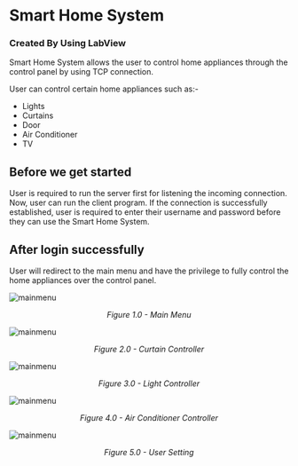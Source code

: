 # Smart Home System
### Created By Using LabView

Smart Home System allows the user to control home appliances through the control panel by using TCP connection.

User can control certain home appliances such as:-

- Lights
- Curtains
- Door
- Air Conditioner
- TV

## Before we get started

User is required to run the server first for listening the incoming connection. Now, user can run the client program. 
If the connection is successfully established, 
user is required to enter their username and password before they can use the Smart Home System.

## After login successfully
User will redirect to the main menu and have the privilege to fully control the home appliances over the control panel.

![mainmenu](https://scontent.fkul14-1.fna.fbcdn.net/v/t1.15752-9/37408091_10212437504956908_483223974449250304_n.png?_nc_cat=0&oh=16f5ecb7bfbfa27fa53b8a71be70d02d&oe=5BD1908D)

*<p align="center">Figure 1.0 - Main Menu</p>*

![mainmenu](https://scontent.fkul14-1.fna.fbcdn.net/v/t1.15752-9/37373947_10212437599159263_4679553425191469056_n.png?_nc_cat=0&oh=cb73d347d147119671658861f0395f03&oe=5BC56075)

*<p align="center">Figure 2.0 - Curtain Controller</p>*

![mainmenu](https://scontent.fkul14-1.fna.fbcdn.net/v/t1.15752-9/37426275_10212437600639300_1141395534666268672_n.png?_nc_cat=0&oh=86fa4a888366c68cedf19ef8a38e9a95&oe=5BDF7B6B)

*<p align="center">Figure 3.0 - Light Controller</p>*

![mainmenu](https://scontent.fkul14-1.fna.fbcdn.net/v/t1.15752-9/37418485_10212437601519322_8031088024563482624_n.png?_nc_cat=0&oh=8bc34bb68d9e6f729f193ab5dc01da2c&oe=5BE24E88)

*<p align="center">Figure 4.0 - Air Conditioner Controller</p>*

![mainmenu](https://scontent.fkul14-1.fna.fbcdn.net/v/t1.15752-9/37409018_10212437604839405_61736963719299072_n.png?_nc_cat=0&oh=e451eb544fd934eb8b4d0b2ad9466926&oe=5C11D4F3)

*<p align="center">Figure 5.0 - User Setting</p>*
